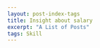 ```yaml
---
layout: post-index-tags
title: Insight about salary
excerpt: "A List of Posts"
tags: Skill
---
```


